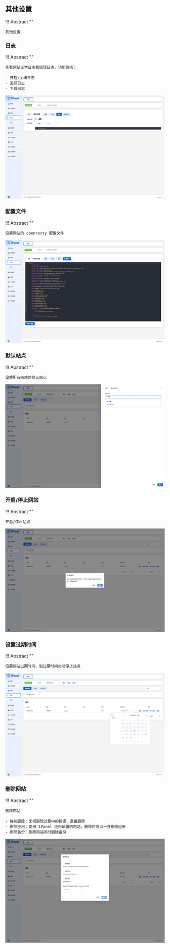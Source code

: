 ## 其他设置
!!! Abstract ""

    其他设置

### 日志

!!! Abstract ""

    查看网站正常日志和错误日志，功能包括：

    - 开启/关闭日志
    - 追踪日志
    - 下载日志

![img.png](../../img/websites/log.png)

### 配置文件

!!! Abstract ""

    设置网站的 openresty 配置文件


![img.png](../../img/websites/web_openresty.png)

### 默认站点

!!! Abstract ""

    设置所有网站的默认站点

![img.png](../../img/websites/website_default.png)

### 开启/停止网站

!!! Abstract ""

    开启/停止站点

![img.png](../../img/websites/website_start.png)


### 设置过期时间

!!! Abstract ""

    设置网站过期时间，到过期时间自动停止站点

![img.png](../../img/websites/web_expire.png)


### 删除网站

!!! Abstract ""

    删除网站
    
    - 强制删除：无视删除过程中的错误，直接删除
    - 删除应用：使用 1Panel 应用部署的网站，删除时可以一并删除应用
    - 删除备份：删除网站同时删除备份

![img.png](../../img/websites/website_del.png)
